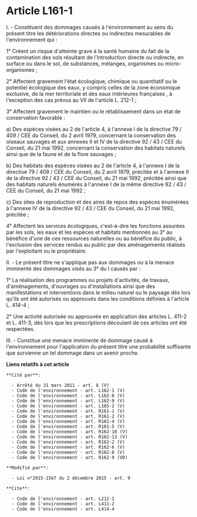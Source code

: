 # Article L161-1

I. - Constituent des dommages causés à l'environnement au sens du présent titre les détériorations directes ou indirectes
mesurables de l'environnement qui : 

1° Créent un risque d'atteinte grave à la santé humaine du fait de la contamination des sols résultant de l'introduction
directe ou indirecte, en surface ou dans le sol, de substances, mélanges, organismes ou micro-organismes ; 

2° Affectent gravement l'état écologique, chimique ou quantitatif ou le potentiel écologique des eaux, y compris celles de la
zone économique exclusive, de la mer territoriale et des eaux intérieures françaises , à l'exception des cas prévus au VII de
l'article L. 212-1 ; 

3° Affectent gravement le maintien ou le rétablissement dans un état de conservation favorable : 

a) Des espèces visées au 2 de l'article 4, à l'annexe I de la directive 79 / 409 / CEE du Conseil, du 2 avril 1979,
concernant la conservation des oiseaux sauvages et aux annexes II et IV de la directive 92 / 43 / CEE du Conseil, du 21 mai
1992, concernant la conservation des habitats naturels ainsi que de la faune et de la flore sauvages ; 

b) Des habitats des espèces visées au 2 de l'article 4, à l'annexe I de la directive 79 / 409 / CEE du Conseil, du 2 avril
1979, précitée et à l'annexe II de la directive 92 / 43 / CEE du Conseil, du 21 mai 1992, précitée ainsi que des habitats
naturels énumérés à l'annexe I de la même directive 92 / 43 / CEE du Conseil, du 21 mai 1992 ; 

c) Des sites de reproduction et des aires de repos des espèces énumérées à l'annexe IV de la directive 92 / 43 / CEE du
Conseil, du 21 mai 1992, précitée ; 

4° Affectent les services écologiques, c'est-à-dire les fonctions assurées par les sols, les eaux et les espèces et habitats
mentionnés au 3° au bénéfice d'une de ces ressources naturelles ou au bénéfice du public, à l'exclusion des services rendus
au public par des aménagements réalisés par l'exploitant ou le propriétaire. 

II. - Le présent titre ne s'applique pas aux dommages ou à la menace imminente des dommages visés au 3° du I causés par : 

1° La réalisation des programmes ou projets d'activités, de travaux, d'aménagements, d'ouvrages ou d'installations ainsi que
des manifestations et interventions dans le milieu naturel ou le paysage dès lors qu'ils ont été autorisés ou approuvés dans
les conditions définies à l'article L. 414-4 ; 

2° Une activité autorisée ou approuvée en application des articles L. 411-2 et L. 411-3, dès lors que les prescriptions
découlant de ces articles ont été respectées. 

III. - Constitue une menace imminente de dommage causé à l'environnement pour l'application du présent titre une probabilité
suffisante que survienne un tel dommage dans un avenir proche.

**Liens relatifs à cet article**

	**Cité par**:

	  - Arrêté du 31 mars 2011 - art. 8 (V)
	  - Code de l'environnement - art. L162-1 (V)
	  - Code de l'environnement - art. L162-8 (V)
	  - Code de l'environnement - art. L162-9 (V)
	  - Code de l'environnement - art. L165-2 (V)
	  - Code de l'environnement - art. R161-1 (V)
	  - Code de l'environnement - art. R161-2 (V)
	  - Code de l'environnement - art. R161-4 (V)
	  - Code de l'environnement - art. R161-5 (V)
	  - Code de l'environnement - art. R162-10 (V)
	  - Code de l'environnement - art. R162-13 (V)
	  - Code de l'environnement - art. R162-2 (V)
	  - Code de l'environnement - art. R162-6 (V)
	  - Code de l'environnement - art. R162-8 (V)
	  - Code de l'environnement - art. R162-9 (VD)

	**Modifié par**:

	  - Loi n°2015-1567 du 2 décembre 2015 - art. 9

	**Cite**:

	  - Code de l'environnement - art. L212-1
	  - Code de l'environnement - art. L411-2
	  - Code de l'environnement - art. L414-4
